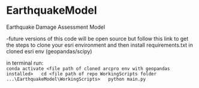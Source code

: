 # EarthquakeModel
Earthquake Damage Assessment Model


-future versions of this code will be open source but follow this link to get the steps to clone your esri environment and then install requirements.txt in cloned esri env
(geopandas/scipy)

in terminal run:  
`conda activate <file path of cloned arcpro env with geopandas installed>  
  cd <file path of repo WorkingScripts folder ...\EarthquakeModel\WorkingScripts>  
  python main.py`  

